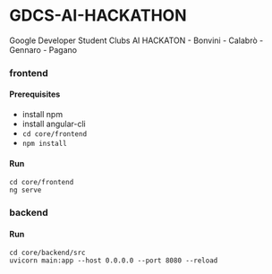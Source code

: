 # GDCS-AI-HACKATHON
Google Developer Student Clubs AI HACKATON - Bonvini - Calabrò - Gennaro - Pagano



### frontend
#### Prerequisites
* install npm
* install angular-cli
* ```cd core/frontend```
* ```npm install```
#### Run
```
cd core/frontend
ng serve
```


### backend
#### Run
```
cd core/backend/src
uvicorn main:app --host 0.0.0.0 --port 8080 --reload
```